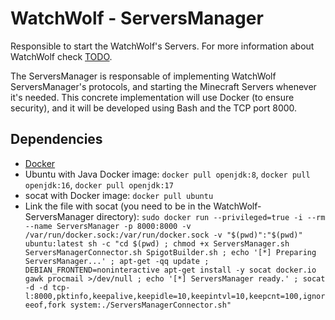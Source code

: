 # WatchWolf - ServersManager
Responsible to start the WatchWolf's Servers. For more information about WatchWolf check [TODO](https://github.com/rogermiranda1000).

The ServersManager is responsable of implementing WatchWolf ServersManager's protocols, and starting the Minecraft Servers whenever it's needed. This concrete implementation will use Docker (to ensure security), and it will be developed using Bash and the TCP port 8000.


## Dependencies

- [Docker](https://www.docker.com/get-started/)
- Ubuntu with Java Docker image: `docker pull openjdk:8`, `docker pull openjdk:16`, `docker pull openjdk:17`
- socat with Docker image: `docker pull ubuntu`
- Link the file with socat (you need to be in the WatchWolf-ServersManager directory):
  `sudo docker run --privileged=true -i --rm --name ServersManager -p 8000:8000 -v /var/run/docker.sock:/var/run/docker.sock -v "$(pwd)":"$(pwd)" ubuntu:latest sh -c "cd $(pwd) ; chmod +x ServersManager.sh ServersManagerConnector.sh SpigotBuilder.sh ; echo '[*] Preparing ServersManager...' ; apt-get -qq update ; DEBIAN_FRONTEND=noninteractive apt-get install -y socat docker.io gawk procmail >/dev/null ; echo '[*] ServersManager ready.' ; socat -d -d tcp-l:8000,pktinfo,keepalive,keepidle=10,keepintvl=10,keepcnt=100,ignoreeof,fork system:./ServersManagerConnector.sh"`
